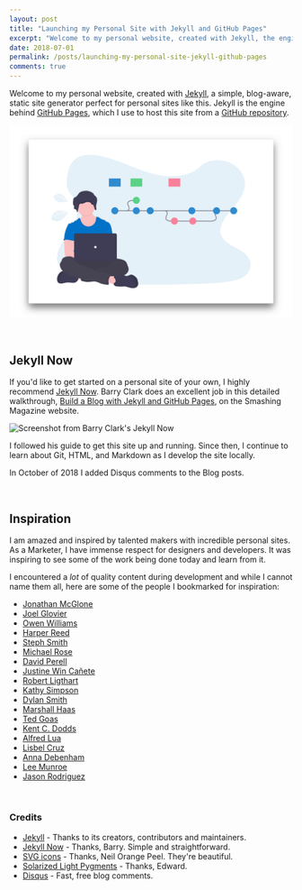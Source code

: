 ```yaml
---
layout: post
title: "Launching my Personal Site with Jekyll and GitHub Pages"
excerpt: "Welcome to my personal website, created with Jekyll, the engine behind GitHub Pages. Thanks to Barry Clark for Jekyll Now, and countless other makers for inspiration."
date: 2018-07-01
permalink: /posts/launching-my-personal-site-jekyll-github-pages
comments: true
---
```



Welcome to my personal website, created with [Jekyll](https://github.com/jekyll/jekyll), a simple, blog-aware, static site generator perfect for personal sites like this. Jekyll is the engine behind [GitHub Pages](https://pages.github.com), which I use to host this site from a [GitHub repository](https://github.com/JoshBeardXYZ/joshbeardxyz).

![Version Control Illustration from UnDraw](/img/jb-undraw-version-control.png)

&nbsp;

## Jekyll Now

If you'd like to get started on a personal site of your own, I highly recommend [Jekyll Now](https://github.com/barryclark/jekyll-now). Barry Clark does an excellent job in this detailed walkthrough, [Build a Blog with Jekyll and GitHub Pages](http://www.smashingmagazine.com/2014/08/01/build-blog-jekyll-github-pages/), on the Smashing Magazine website.

![Screenshot from Barry Clark's Jekyll Now](https://raw.githubusercontent.com/barryclark/jekyll-now/master/images/jekyll-now-theme-screenshot.jpg)

I followed his guide to get this site up and running. Since then, I continue to learn about Git, HTML, and Markdown as I develop the site locally.

In October of 2018 I added Disqus comments to the Blog posts.

&nbsp;

## Inspiration

I am amazed and inspired by talented makers with incredible personal sites. As a Marketer, I have immense respect for designers and developers. It was inspiring to see some of the work being done today and learn from it.

I encountered a *lot* of quality content during development and while I cannot name them all, here are some of the people I bookmarked for inspiration:

- [Jonathan McGlone](http://jmcglone.com/)
- [Joel Glovier](https://joelglovier.com/)
- [Owen Williams](https://owenwillia.ms/)
- [Harper Reed](https://harperreed.com/)
- [Steph Smith](https://stephsmith.io/)
- [Michael Rose](https://mademistakes.com/)
- [David Perell](https://www.perell.com/)
- [Justine Win Cañete](https://justinewin.com/)
- [Robert Ligthart](https://robertligthart.com/)
- [Kathy Simpson](http://www.kathy.pm/)
- [Dylan Smith](https://dylanatsmith.com/)
- [Marshall Haas](https://marshallhaas.com/)
- [Ted Goas](http://www.tedgoas.com/)
- [Kent C. Dodds](https://kentcdodds.com/)
- [Alfred Lua](https://alfredlua.com/)
- [Lisbel Cruz](https://lisbelcruz.com/)
- [Anna Debenham](https://www.maban.co.uk/)
- [Lee Munroe](https://www.leemunroe.com/)
- [Jason Rodriguez](https://rodriguezcommaj.com/)

&nbsp;

### Credits

- [Jekyll](https://github.com/jekyll/jekyll) - Thanks to its creators, contributors and maintainers.
- [Jekyll Now](https://github.com/barryclark/jekyll-now) - Thanks, Barry. Simple and straightforward.
- [SVG icons](https://github.com/neilorangepeel/Free-Social-Icons) - Thanks, Neil Orange Peel. They're beautiful.
- [Solarized Light Pygments](https://gist.github.com/edwardhotchkiss/2005058) - Thanks, Edward.
- [Disqus](https://disqus.com/) - Fast, free blog comments.

&nbsp;
